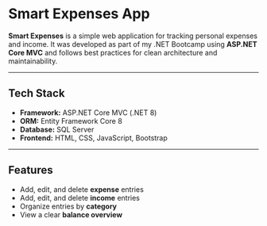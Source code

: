 # Smart Expenses App

**Smart Expenses** is a simple web application for tracking personal expenses and income. It was developed as part of my .NET Bootcamp using **ASP.NET Core MVC** and follows best practices for clean architecture and maintainability.

---

## Tech Stack

- **Framework:** ASP.NET Core MVC (.NET 8)  
- **ORM:** Entity Framework Core 8  
- **Database:** SQL Server  
- **Frontend:** HTML, CSS, JavaScript, Bootstrap  

---

## Features

-  Add, edit, and delete **expense** entries  
-  Add, edit, and delete **income** entries  
-  Organize entries by **category**  
-  View a clear **balance overview**


